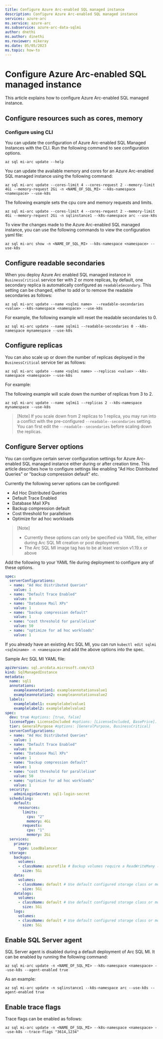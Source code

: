 ```yaml
---
title: Configure Azure Arc-enabled SQL managed instance
description: Configure Azure Arc-enabled SQL managed instance
services: azure-arc
ms.service: azure-arc
ms.subservice: azure-arc-data-sqlmi
author: dnethi
ms.author: dinethi
ms.reviewer: mikeray
ms.date: 05/05/2023
ms.topic: how-to
---
```


# Configure Azure Arc-enabled SQL managed instance

This article explains how to configure Azure Arc-enabled SQL managed instance.

## Configure resources such as cores, memory


### Configure using CLI

You can update the configuration of Azure Arc-enabled SQL Managed Instances with the CLI. Run the following command to see configuration options. 

```azurecli
az sql mi-arc update --help
```

You can update the available memory and cores for an Azure Arc-enabled SQL managed instance using the following command:

```azurecli
az sql mi-arc update --cores-limit 4 --cores-request 2 --memory-limit 4Gi --memory-request 2Gi -n <NAME_OF_SQL_MI> --k8s-namespace <namespace> --use-k8s
```

The following example sets the cpu core and memory requests and limits.

```azurecli
az sql mi-arc update --cores-limit 4 --cores-request 2 --memory-limit 4Gi --memory-request 2Gi -n sqlinstance1 --k8s-namespace arc --use-k8s
```

To view the changes made to the Azure Arc-enabled SQL managed instance, you can use the following commands to view the configuration yaml file:

```azurecli
az sql mi-arc show -n <NAME_OF_SQL_MI> --k8s-namespace <namespace> --use-k8s
```

## Configure readable secondaries

When you deploy Azure Arc enabled SQL managed instance in `BusinessCritical` service tier with 2 or more replicas, by default, one secondary replica is automatically configured as `readableSecondary`. This setting can be changed, either to add or to remove the readable secondaries as follows:

```azurecli
az sql mi-arc update --name <sqlmi name>  --readable-secondaries <value> --k8s-namespace <namespace> --use-k8s
```

For example, the following example will reset the readable secondaries to 0.

```azurecli
az sql mi-arc update --name sqlmi1 --readable-secondaries 0 --k8s-namespace mynamespace --use-k8s
```
## Configure replicas

You can also scale up or down the number of replicas deployed in the `BusinessCritical` service tier as follows:

```azurecli
az sql mi-arc update --name <sqlmi name> --replicas <value> --k8s-namespace <namespace> --use-k8s
```

For example:

The following example will scale down the number of replicas from 3 to 2.

```azurecli
az sql mi-arc update --name sqlmi1 --replicas 2 --k8s-namespace mynamespace --use-k8s
```

> [Note]
> If you scale down from 2 replicas to 1 replica, you may run into a conflict with the pre-configured `--readable--secondaries` setting. You can first edit the `--readable--secondaries` before scaling down the replicas. 


## Configure Server options

You can configure certain server configuration settings for Azure Arc-enabled SQL managed instance either during or after creation time. This article describes how to configure settings like enabling "Ad Hoc Distributed Queries" or "backup compression default" etc. 

Currently the following server options can be configured:
- Ad Hoc Distributed Queries
- Default Trace Enabled
- Database Mail XPs
- Backup compression default
- Cost threshold for parallelism
- Optimize for ad hoc workloads

> [Note]
> - Currently these options can only be specified via YAML file, either during Arc SQL MI creation or post deployment.
> - The Arc SQL MI image tag has to be at least version v1.19.x or above

Add the following to your YAML file during deployment to configure any of these options.

```yml
spec:
  serverConfigurations:
  - name: "Ad Hoc Distributed Queries"
    value: 1
  - name: "Default Trace Enabled"
    value: 0
  - name: "Database Mail XPs"
    value: 1
  - name: "backup compression default"
    value: 1
  - name: "cost threshold for parallelism"
    value: 50
  - name: "optimize for ad hoc workloads"
    value: 1
```

If you already have an existing Arc SQL MI, you can run `kubectl edit sqlmi <sqlminame> -n <namespace>` and add the above options into the spec.


Sample Arc SQL MI YAML file:

```yml
apiVersion: sql.arcdata.microsoft.com/v13
kind: SqlManagedInstance
metadata:
  name: sql1
  annotations:
    exampleannotation1: exampleannotationvalue1
    exampleannotation2: exampleannotationvalue2
  labels:
    examplelabel1: examplelabelvalue1
    examplelabel2: examplelabelvalue2
spec:
  dev: true #options: [true, false]
  licenseType: LicenseIncluded #options: [LicenseIncluded, BasePrice].  BasePrice is used for Azure Hybrid Benefits.
  tier: GeneralPurpose #options: [GeneralPurpose, BusinessCritical]
  serverConfigurations:
  - name: "Ad Hoc Distributed Queries"
    value: 1
  - name: "Default Trace Enabled"
    value: 0
  - name: "Database Mail XPs"
    value: 1
  - name: "backup compression default"
    value: 1
  - name: "cost threshold for parallelism"
    value: 50
  - name: "optimize for ad hoc workloads"
    value: 1
  security:
    adminLoginSecret: sql1-login-secret
  scheduling:
    default:
      resources:
        limits:
          cpu: "2"
          memory: 4Gi
        requests:
          cpu: "1"
          memory: 2Gi
  services:
    primary:
      type: LoadBalancer
  storage:
    backups:
      volumes:
      - className: azurefile # Backup volumes require a ReadWriteMany (RWX) capable storage class
        size: 5Gi
    data:
      volumes:
      - className: default # Use default configured storage class or modify storage class based on your Kubernetes environment
        size: 5Gi
    datalogs:
      volumes:
      - className: default # Use default configured storage class or modify storage class based on your Kubernetes environment
        size: 5Gi
    logs:
      volumes:
      - className: default # Use default configured storage class or modify storage class based on your Kubernetes environment
        size: 5Gi
```


## Enable SQL Server agent

SQL Server agent is disabled during a default deployment of Arc SQL MI. It can be enabled by running the following command:

```azurecli
az sql mi-arc update -n <NAME_OF_SQL_MI> --k8s-namespace <namespace> --use-k8s --agent-enabled true
```

As an example:

```azurecli
az sql mi-arc update -n sqlinstance1 --k8s-namespace arc --use-k8s --agent-enabled true
```

## Enable trace flags

Trace flags can be enabled as follows:

```azurecli
az sql mi-arc update -n <NAME_OF_SQL_MI> --k8s-namespace <namespace> --use-k8s --trace-flags "3614,1234" 
```

